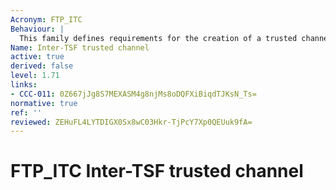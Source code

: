 ```yaml
---
Acronym: FTP_ITC
Behaviour: |
  This family defines requirements for the creation of a trusted channel between the TSF and other trusted IT products for the performance of security critical operations. The components of this family may be included whenever there are requirements for the secure communication of user or TSF data between the TOE and other trusted IT products.
Name: Inter-TSF trusted channel
active: true
derived: false
level: 1.71
links:
- CCC-011: 0Z667jJg8S7MEXASM4g8njMs8oDQFXiBiqdTJKsN_Ts=
normative: true
ref: ''
reviewed: ZEHuFL4LYTDIGX0Sx8wC03Hkr-TjPcY7Xp0QEUuk9fA=
---
```


# FTP_ITC Inter-TSF trusted channel